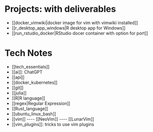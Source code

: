 # Projects: with deliverables
- [[docker_vimwiki|docker image for vim with vimwiki installed]]
- [[r_desktop_app_windows|R desktop app for Windows]]
- [[run_rstudio_docker|RStudio docer container with option for port]]

# Tech Notes
- [[tech_essentials]]
- [[ai]]: ChatGPT
- [[api]]
- [[docker_kubernetes]]
- [[git]]
- [[julia]]
- [[R|R language]]
- [[regex|Regular Expression]]
- [[Rust_language]]
- [[ubuntu_linux_bash]]
- [[vim]] ---- [[NeoVim]] ---- [[LunarVim]]
- [[vim_plugins]]: tricks to use vim plugins
